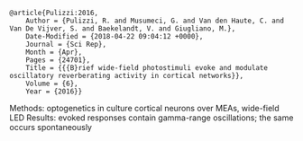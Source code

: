 ```
@article{Pulizzi:2016,
	Author = {Pulizzi, R. and Musumeci, G. and Van den Haute, C. and Van De Vijver, S. and Baekelandt, V. and Giugliano, M.},
	Date-Modified = {2018-04-22 09:04:12 +0000},
	Journal = {Sci Rep},
	Month = {Apr},
	Pages = {24701},
	Title = {{{B}rief wide-field photostimuli evoke and modulate oscillatory reverberating activity in cortical networks}},
	Volume = {6},
	Year = {2016}}
```

Methods: optogenetics in culture cortical neurons over MEAs, wide-field LED
Results: evoked responses contain gamma-range oscillations; the same occurs spontaneously
